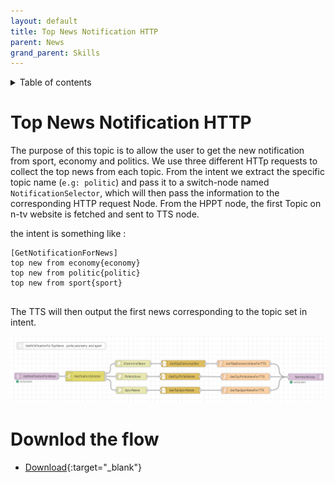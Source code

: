 ```yaml
---
layout: default
title: Top News Notification HTTP
parent: News
grand_parent: Skills
---
```


<details close markdown="block">
  <summary>
    Table of contents
  </summary>
  {: .text-delta }
1. TOC
{:toc}
</details>

# Top News Notification HTTP
The purpose of this topic is to allow the user to get the new notification from sport, economy and politics.
We use three different HTTp requests to collect the top news from each topic.
From the intent we extract the specific topic name (`e.g: politic`) and pass it to a switch-node named `NotificationSelector`, which will then pass the information to the corresponding HTTP request Node. From the HPPT node, the first Topic on n-tv website is fetched and sent to TTS node.
 
the intent is something like :
 
```
[GetNotificationForNews]
top new from economy{economy}
top new from politic{politic}
top new from sport{sport}
 
```
The TTS will then output the first news corresponding to the topic set in intent.


![top_news_notification](../../../assets/top_news_notification.png)

# Downlod the flow
- [Download](https://github.com/th-koeln-intia/ip-sprachassistent-team4/blob/master/flows/top_news_notification.json){:target="_blank"}
